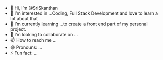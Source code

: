 - 👋 Hi, I’m @SriSkanthan
- 👀 I’m interested in ...Coding, Full Stack Development and love to learn a lot about that
- 🌱 I’m currently learning ...to create a front end part of my personal project.
- 💞️ I’m looking to collaborate on ...
- 📫 How to reach me ...
- 😄 Pronouns: ...
- ⚡ Fun fact: ...

<!---
SriSkanthan/SriSkanthan is a ✨ special ✨ repository because its `README.md` (this file) appears on your GitHub profile.
You can click the Preview link to take a look at your changes.
--->
